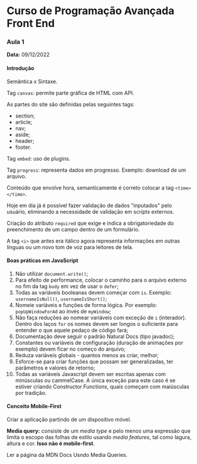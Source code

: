 # Curso de Programação Avançada Front End

### Aula 1
**Data:** 09/12/2022

#### Introdução

Semântica x Sintaxe.

Tag `canvas`: permite parte gráfica de HTML com API.

As partes do site são definidas pelas seguintes tags:

- section;
- article;
- nav;
- aside;
- header;
- footer.

Tag `embed`: uso de plugins.

Tag `progress`: representa dados em progresso. Exemplo: download de um arquivo.

Conteúdo que envolve hora, semanticamente é correto colocar a tag `<time> </time>`.

Hoje em dia já é possível fazer validação de dados "inputados" pelo usuário, eliminando a necessidade de validação em scripts externos.

Criação do atributo `required` que exige e indica a obrigatoriedade do preenchimento de um campo dentro de um formulário.

A tag `<i>` que antes era itálico agora representa informações em outras línguas ou um novo tom de voz para leitores de tela.

#### Boas práticas em JavaScript

1. Não utilizar `document.write()`;
2. Para efeito de performance, colocar o caminho para o arquivo externo no fim da tag `body` em vez de usar o `defer`;
3. Todas as variáveis booleanas devem começar com `is`. Exemplo: `usernameIsNull()`, `usernameIsShort()`;
4. Nomeie variáveis e funções de forma lógica. Por exemplo: `popUpWindowForAd` ao invés de `myWindow`;
5. Não faça reduções ao nomear variáveis com exceção de `i` (interador). Dentro dos laços `for` os nomes devem ser longos o suficiente para entender o que aquele pedaço de código fará;
6. Documentação deve seguir o padrão Natural Docs (tipo javadoc);
7. Constantes ou variáveis de configuração (duração de animações por exemplo) devem ficar no começo do arquivo;
8. Reduza variáveis globais - quantos menos as criar, melhor;
9. Esforce-se para criar funções que possam ser generalizadas, ter parâmetros e valores de retorno;
10. Todas as variáveis Javascript devem ser escritas apenas com minúsculas ou cammelCase. A única exceção para este caso é se estiver criando Constructor Functions, quais começam com maiúsculas por tradição.

#### Conceito Mobile-First

Criar a aplicação partindo de um dispositivo móvel.

**Media query:** consiste de um *media type* e pelo menos uma expressão que limita o escopo das folhas de estilo usando *media features*, tal como lagura, altura e cor. **Isso não é mobile-first**.

Ler a página da MDN Docs Usndo Media Queries. 